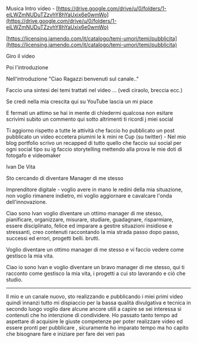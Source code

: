 Musica Intro video - [](https://drive.google.com/drive/u/0/folders/1-eiLWZmNUDuTZzvhY8hYaUxix6e0wmWo)[https://drive.google.com/drive/u/0/folders/1-eiLWZmNUDuTZzvhY8hYaUxix6e0wmWo](https://drive.google.com/drive/u/0/folders/1-eiLWZmNUDuTZzvhY8hYaUxix6e0wmWo)

[](https://licensing.jamendo.com/it/catalogo/temi-umori/temi/pubblicita)[https://licensing.jamendo.com/it/catalogo/temi-umori/temi/pubblicita](https://licensing.jamendo.com/it/catalogo/temi-umori/temi/pubblicita)

Giro il video

Poi l'introduzione

Nell'introduzione "Ciao Ragazzi benvenuti sul canale.."

Faccio una sintesi dei temi trattati nel video ... (vedi ciraolo, breccia ecc.)

Se credi nella mia crescita qui su YouTube lascia un mi piace

E fermati un attimo se hai in mente di chiedermi qualcosa non esitare scrivimi subito un commento qui sotto altrimenti ti ricordi j miei social

Ti aggiorno rispetto a tutte le attività che faccio ho pubblicato un post pubblicato un video eccetera piumini le k mini re Cup (su twitter) - Nel mio blog portfolio scrivo un recapped di tutto quello che faccio sui social per ogni social tipo su ig faccio storytelling mettendo alla prova le mie doti di fotogafo e videomaker

Ivan De Vita

Sto cercando di diventare Manager di me stesso

Imprenditore digitale - voglio avere in mano le redini della mia situazione, non voglio rimanere indietro, mi voglio aggiornare e cavalcare l'onda dell'innovazione.

Ciao sono Ivan voglio diventare un ottimo manager di me stesso, pianificare, organizzare, misurare, studiare, guadagnare, risparmiare, essere disciplinato, felice ed imparare a gestire situazioni insidiose e stressanti, creo contenuti raccontando la mia strada passo dopo passo, successi ed errori, progetti belli. brutti.

Voglio diventare un ottimo manager di me stesso e vi faccio vedere come gestisco la mia vita.

Ciao io sono Ivan e voglio diventare un bravo manager di me stesso, qui ti racconto come gestisco la mia vita, i progetti a cui sto lavorando e ciò che studio.
 
***

Il mio e un canale nuovo, sto realizzando e pubblicando i miei primi video quindi innanzi tutto mi dispiaccio per la bassa qualità divulgativa e tecnica in secondo luogo voglio dare alcune ancore utili a capire se sei interessa si contenuti che ho intenzione di condividere. Ho passato tanto tempo ad aspettare di acquisire le giuste competenze per poter realizzare video ed essere pronti per pubblicare , sicuramente ho imparato tempo ma ho capito che bisognare fare e iniziare per fare dei veri pas